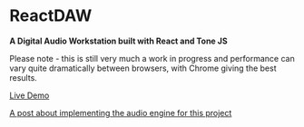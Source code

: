 # ReactDAW

**A Digital Audio Workstation built with React and Tone JS**

Please note - this is still very much a work in progress and performance can vary quite dramatically between browsers, with Chrome giving the best results. 

[Live Demo](https://react-daw.netlify.com)

[A post about implementing the audio engine for this project](https://medium.com/@adamcampbelldev/jackdaw-implementing-the-audio-engine-4b66e02e485e)


